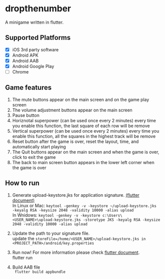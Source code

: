 # dropthenumber
A minigame written in flutter.

## Supported Platforms
- [x] iOS 3rd party software  
- [x] Android APK  
- [x] Android AAB  
- [x] Android Google Play  
- [ ] Chrome  

## Game features
1. The mute buttons appear on the main screen and on the game play screen
2. The volume adjustment buttons appear on the main screen
3. Pause button
4. Horiznotal superpower (can be used once every 2 minutes) every time you enable this function, the last square of each row will be remove
5. Vertical superpower (can be used once every 2 minutes) every time you enable this function, all the squares in the highest track will be remove
6. Reset button after the game is over, reset the layout, time, and automatically start playing
7. The Quit buttons appear on the main screen and when the game is over, click to exit the game
8. The back to main screen button appears in the lower left corner when the game is over 

## How to run
1. Generate upload-keystore.jks for application signature. [(flutter document)](https://flutter.dev/docs/deployment/android#create-an-upload-keystore) <br />
In Linux or Mac: ```keytool -genkey -v -keystore ~/upload-keystore.jks -keyalg RSA -keysize 2048 -validity 10000 -alias upload``` <br />
In Wnidows: ```keytool -genkey -v -keystore c:\Users\<USER_NAME>\upload-keystore.jks -storetype JKS -keyalg RSA -keysize 2048 -validity 10000 -alias upload``` <br />

2. Update the path to your signature file. <br />
update the ```storeFile=/home/<USER_NAME>/upload-keystore.jks in <PROJECT_PATH>/android/key.properties``` <br />

3. Run now! For more information please check [flutter document](https://flutter.dev/docs/reference/flutter-cli). <br />
flutter run
4. Build AAB file <br />
` flutter build appbundle`
